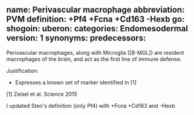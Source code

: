 name: Perivascular macrophage
abbreviation: PVM
definition: +Pf4 +Fcna +Cd163 -Hexb
go:
shogoin: 
uberon:
categories: Endomesodermal
version: 1
synonyms:
predecessors:
---

Perivascular macrophages, along with Microglia ([B-MGL]) are resident macrophages of the brain, and act as the first line of immune defense.


Justification:

* Expresses a known set of marker identified in [1]

[1] Zeisel et al. Science 2015 

I updated Sten's definition (only Pf4) with +Fcna +Cd163 and -Hexb
